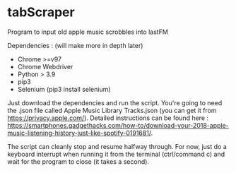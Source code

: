 # tabScraper
Program to input old apple music scrobbles into lastFM 

Dependencies : (will make more in depth later) 

- Chrome >=v97 
- Chrome Webdriver
- Python > 3.9
- pip3
- Selenium (pip3 install selenium)

Just download the dependencies and run the script. You're going to need the .json file
called Apple Music Library Tracks.json (you can get it from https://privacy.apple.com/). 
Detailed instructions can be found here : https://smartphones.gadgethacks.com/how-to/download-your-2018-apple-music-listening-history-just-like-spotify-0191681/. 

The script can cleanly stop and resume halfway through. For now, just do a keyboard 
interrupt when running it from the terminal (ctrl/command c) and wait for the program 
to close (it takes a second). 
